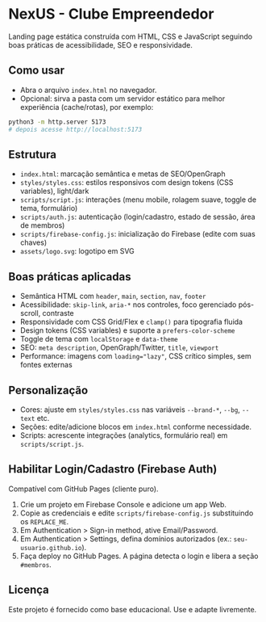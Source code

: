 # NexUS - Clube Empreendedor

Landing page estática construída com HTML, CSS e JavaScript seguindo boas práticas de acessibilidade, SEO e responsividade.

## Como usar

- Abra o arquivo `index.html` no navegador.
- Opcional: sirva a pasta com um servidor estático para melhor experiência (cache/rotas), por exemplo:

```bash
python3 -m http.server 5173
# depois acesse http://localhost:5173
```

## Estrutura

- `index.html`: marcação semântica e metas de SEO/OpenGraph
- `styles/styles.css`: estilos responsivos com design tokens (CSS variables), light/dark
- `scripts/script.js`: interações (menu mobile, rolagem suave, toggle de tema, formulário)
- `scripts/auth.js`: autenticação (login/cadastro, estado de sessão, área de membros)
- `scripts/firebase-config.js`: inicialização do Firebase (edite com suas chaves)
- `assets/logo.svg`: logotipo em SVG

## Boas práticas aplicadas

- Semântica HTML com `header`, `main`, `section`, `nav`, `footer`
- Acessibilidade: `skip-link`, `aria-*` nos controles, foco gerenciado pós-scroll, contraste
- Responsividade com CSS Grid/Flex e `clamp()` para tipografia fluida
- Design tokens (CSS variables) e suporte a `prefers-color-scheme`
- Toggle de tema com `localStorage` e `data-theme`
- SEO: `meta description`, OpenGraph/Twitter, `title`, `viewport`
- Performance: imagens com `loading="lazy"`, CSS crítico simples, sem fontes externas

## Personalização

- Cores: ajuste em `styles/styles.css` nas variáveis `--brand-*`, `--bg`, `--text` etc.
- Seções: edite/adicione blocos em `index.html` conforme necessidade.
- Scripts: acrescente integrações (analytics, formulário real) em `scripts/script.js`.

## Habilitar Login/Cadastro (Firebase Auth)

Compatível com GitHub Pages (cliente puro).

1) Crie um projeto em Firebase Console e adicione um app Web.
2) Copie as credenciais e edite `scripts/firebase-config.js` substituindo os `REPLACE_ME`.
3) Em Authentication > Sign-in method, ative Email/Password.
4) Em Authentication > Settings, defina domínios autorizados (ex.: `seu-usuario.github.io`).
5) Faça deploy no GitHub Pages. A página detecta o login e libera a seção `#membros`.


## Licença

Este projeto é fornecido como base educacional. Use e adapte livremente.



